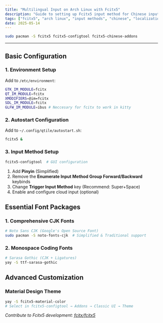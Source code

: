 ```yaml
---
title: "Multilingual Input on Arch Linux with Fcitx5"
description: "Guide to setting up Fcitx5 input method for Chinese input on Arch Linux."
tags: ["fcitx5", "arch linux", "input methods", "chinese", "localization"]
date: 2025-05-14
---
```



```bash
sudo pacman -S fcitx5 fcitx5-configtool fcitx5-chinese-addons
```

---

## **Basic Configuration**

### 1. Environment Setup
Add to `/etc/environment`:
```bash
GTK_IM_MODULE=fcitx
QT_IM_MODULE=fcitx
XMODIFIERS=@im=fcitx
SDL_IM_MODULE=fcitx
GLFW_IM_MODULE=ibus # Neccesary for fcitx to work in kitty
```

### 2. Autostart Configuration
Add to `~/.config/qtile/autostart.sh`:
```bash
fcitx5 &
```

### 3. Input Method Setup
```bash
fcitx5-configtool  # GUI configuration
```
1. Add **Pinyin** (Simplified)
2. Remove the **Enumerate Input Method Group Forward/Backward** keybinds
3. Change **Trigger Input Method** key (Recommend: Super+Space)
4. Enable and configure cloud input (optional)

## **Essential Font Packages**

### 1. Comprehensive CJK Fonts
```bash
# Noto Sans CJK (Google's Open Source Font)
sudo pacman -S noto-fonts-cjk  # Simplified & Traditional support
```

### 2. Monospace Coding Fonts
```bash
# Sarasa Gothic (CJK + Ligatures)
yay -S ttf-sarasa-gothic
```

## **Advanced Customization**

### Material Design Theme
```bash
yay -S fcitx5-material-color
# Select in fcitx5-configtool → Addons → Classic UI → Theme
```

*Contribute to Fcitx5 development: [fcitx/fcitx5](https://github.com/fcitx/fcitx5)*
